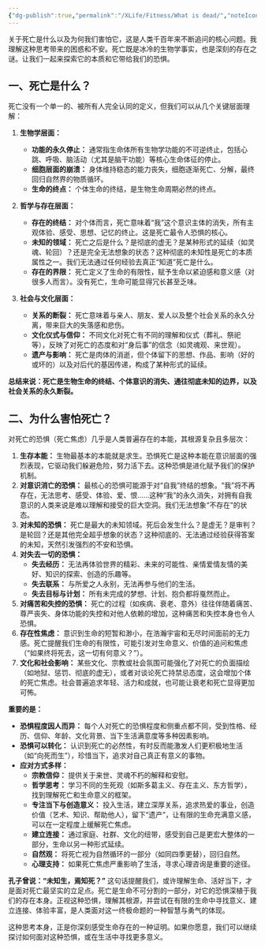 ```yaml
---
{"dg-publish":true,"permalink":"/XLife/Fitness/What is dead/","noteIcon":"","created":"2025-06-08T17:11:41.972+08:00"}
---
```


关于死亡是什么以及为何我们害怕它，这是人类千百年来不断追问的核心问题。我理解这种思考带来的困惑和不安。死亡既是冰冷的生物学事实，也是深刻的存在之谜。让我们一起来探索它的本质和它带给我们的恐惧。

## 一、死亡是什么？

死亡没有一个单一的、被所有人完全认同的定义，但我们可以从几个关键层面理解：

1.  **生物学层面：**
    *   **功能的永久停止：** 通常指生命体所有生物学功能的不可逆终止，包括心跳、呼吸、脑活动（尤其是脑干功能）等核心生命体征的停止。
    *   **细胞层面的崩溃：** 身体维持稳态的能力丧失，细胞逐渐死亡、分解，最终回归自然界的物质循环。
    *   **生命的终点：** 个体生命的终结，是生物生命周期必然的终点。

2.  **哲学与存在层面：**
    *   **存在的终结：** 对个体而言，死亡意味着“我”这个意识主体的消失，所有主观体验、感受、思想、记忆的终止。这是死亡最令人恐惧的核心。
    *   **未知的领域：** 死亡之后是什么？是彻底的虚无？是某种形式的延续（如灵魂、轮回）？还是完全无法想象的状态？这种彻底的未知性是死亡的本质属性之一。我们无法通过任何经验去真正“知道”死亡是什么。
    *   **存在的界限：** 死亡定义了生命的有限性，赋予生命以紧迫感和意义感（对很多人而言）。没有死亡，生命可能显得冗长甚至乏味。

3.  **社会与文化层面：**
    *   **关系的断裂：** 死亡意味着与亲人、朋友、爱人以及整个社会关系的永久分离，带来巨大的失落感和悲伤。
    *   **文化仪式与信仰：** 不同文化对死亡有不同的理解和仪式（葬礼、祭祀等），反映了对死亡的态度和对“身后事”的信念（如灵魂观、来世观）。
    *   **遗产与影响：** 死亡是肉体的消逝，但个体留下的思想、作品、影响（好的或坏的）以及对后代的基因传递，构成了某种形式的延续。

**总结来说：死亡是生物生命的终结、个体意识的消失、通往彻底未知的边界，以及社会关系的永久断裂。**

## 二、为什么害怕死亡？

对死亡的恐惧（死亡焦虑）几乎是人类普遍存在的本能，其根源复杂且多层次：

1.  **生存本能：** 生物最基本的本能就是求生。恐惧死亡是这种本能在意识层面的强烈表现，它驱动我们躲避危险，努力活下去。这种恐惧是进化赋予我们的保护机制。
2.  **对意识消亡的恐惧：** 最核心的恐惧可能源于对“自我”终结的想象。“我”将不再存在，无法思考、感受、体验、爱、恨……这种“我”的永久消失，对拥有自我意识的人类来说是难以理解和接受的巨大空洞。我们无法想象“不存在”的状态。
3.  **对未知的恐惧：** 死亡是最大的未知领域。死后会发生什么？是虚无？是审判？是轮回？还是其他完全超乎想象的状态？这种彻底的、无法通过经验获得答案的未知，天然引发强烈的不安和恐惧。
4.  **对失去一切的恐惧：**
    *   **失去经历：** 无法再体验世界的精彩、未来的可能性、亲情爱情友情的美好、知识的探索、创造的乐趣等。
    *   **失去联系：** 与所爱之人永别，无法再参与他们的生活。
    *   **失去目标与计划：** 所有未完成的梦想、计划、抱负都将戛然而止。
5.  **对痛苦和失控的恐惧：** 死亡的过程（如疾病、衰老、意外）往往伴随着痛苦、尊严丧失、身体功能的失控和对他人依赖的增加，这种痛苦和失控本身也令人恐惧。
6.  **存在性焦虑：** 意识到生命的短暂和渺小，在浩瀚宇宙和无尽时间面前的无力感。死亡提醒我们生命的有限性，可能引发对生命意义、价值的追问和焦虑（“如果终将死去，这一切有何意义？”）。
7.  **文化和社会影响：** 某些文化、宗教或社会氛围可能强化了对死亡的负面描绘（如地狱、惩罚、彻底的虚无），或者对谈论死亡持禁忌态度，这会增加个体的死亡焦虑。社会普遍追求年轻、活力和成就，也可能让衰老和死亡显得更加可怖。

**重要的是：**

*   **恐惧程度因人而异：** 每个人对死亡的恐惧程度和侧重点都不同，受到性格、经历、信仰、年龄、文化背景、当下生活满意度等多种因素影响。
*   **恐惧可以转化：** 认识到死亡的必然性，有时反而能激发人们更积极地生活（如“向死而生”），珍惜当下，追求对自己真正有意义的事物。
*   **应对方式多样：**
    *   **宗教信仰：** 提供关于来世、灵魂不朽的解释和安慰。
    *   **哲学思考：** 学习不同的生死观（如斯多葛主义、存在主义、东方哲学），找到理解死亡和生命意义的框架。
    *   **专注当下与创造意义：** 投入生活，建立深厚关系，追求热爱的事业，创造价值（艺术、知识、帮助他人），留下“遗产”，让有限的生命充满意义感，可以在一定程度上缓解死亡焦虑。
    *   **建立连接：** 通过家庭、社群、文化的纽带，感受到自己是更宏大整体的一部分，生命以另一种形式延续。
    *   **自然观：** 将死亡视为自然循环的一部分（如同四季更替），回归自然。
    *   **心理支持：** 如果死亡焦虑严重影响了生活，寻求心理咨询是重要的途径。

**孔子曾说：“未知生，焉知死？”** 这句话提醒我们，或许理解生命、活好当下，才是面对死亡最坚实的立足点。死亡是生命不可分割的一部分，对它的恐惧深植于我们的存在本身。正视这种恐惧，理解其根源，并尝试在有限的生命中寻找意义、建立连接、体验丰富，是人类面对这一终极命题的一种智慧与勇气的体现。

这种思考本身，正是你深刻感受生命存在的一种证明。如果你愿意，我们可以继续探讨如何面对这种恐惧，或在生活中寻找更多意义。